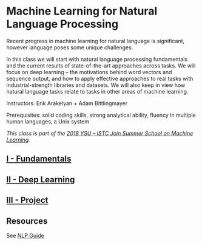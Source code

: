 # Machine Learning for Natural Language Processing

Recent progress in machine learning for natural language is significant, however language poses some unique challenges.

In this class we will start with natural language processing fundamentals and the current results of state-of-the-art approaches across tasks.  We will focus on deep learning – the motivations behind word vectors and sequence output, and how to apply effective approaches to real tasks with industrial-strength libraries and datasets.
We will also keep in view how natural language tasks relate to tasks in other areas of machine learning. 

Instructors: Erik Arakelyan + Adam Bittlingmayer

Prerequisites: solid coding skills, strong analytical ability, fluency in multiple human languages, a Unix system

*This class is part of the [2018 YSU – ISTC Join Summer School on Machine Learning](http://mathschool.ysu.am/mss2018/).*

## [I - Fundamentals](fundamentals)

## [II - Deep Learning](deeplearning)

## [III - Project](project)

## Resources

See [NLP Guide](https://nlpguide.github.io/)
